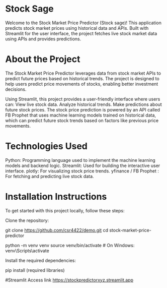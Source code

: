 # Stock Sage
Welcome to the Stock Market Price Predictor (Stock sage)! This application predicts stock market prices using historical data and APIs. Built with Streamlit for the user interface, the project fetches live stock market data using APIs and provides predictions.


# About the Project
The Stock Market Price Predictor leverages data from stock market APIs to predict future prices based on historical trends. The project is designed to help users predict price movements of stocks, enabling better investment decisions.

Using Streamlit, this project provides a user-friendly interface where users can:
View live stock data.
Analyze historical trends.
Make predictions about future stock prices.
The stock price prediction is powered by an API called FB Prophet that uses machine learning models trained on historical data, which can predict future stock trends based on factors like previous price movements.

# Technologies Used
Python: Programming language used to implement the machine learning models and backend logic.
Streamlit: Used for building the interactive user interface.
plotly: For visualizing stock price trends.
yfinance / FB Prophet : For fetching and predicting live stock data.

# Installation Instructions
To get started with this project locally, follow these steps:

Clone the repository:

git clone https://github.com/csr4422/demo.git
cd stock-market-price-predictor

python -m venv venv
source venv/bin/activate  # On Windows: venv\Scripts\activate

Install the required dependencies:

pip install (required libraries)

#Streamlit Access link
https://stockpredictorxyz.streamlit.app
